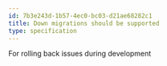 ```yaml
---
id: 7b3e243d-1b57-4ec0-bc03-d21ae68282c1
title: Down migrations should be supported
type: specification
---
```


For rolling back issues during development
